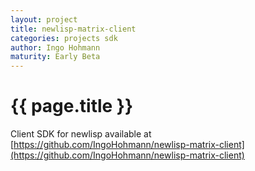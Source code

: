 ```yaml
---
layout: project
title: newlisp-matrix-client
categories: projects sdk
author: Ingo Hohmann
maturity: Early Beta
---
```


# {{ page.title }}
Client SDK for newlisp available at [https://github.com/IngoHohmann/newlisp-matrix-client](https://github.com/IngoHohmann/newlisp-matrix-client)
